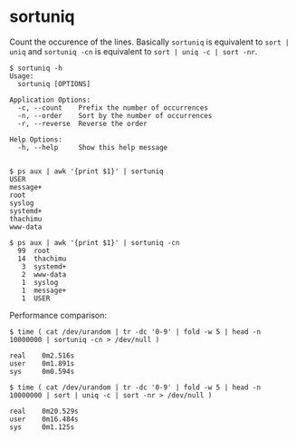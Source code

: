 # sortuniq

Count the occurence of the lines.
Basically `sortuniq` is equivalent to `sort | uniq` and `sortuniq -cn` is equivalent to `sort | uniq -c | sort -nr`.

```
$ sortuniq -h
Usage:
  sortuniq [OPTIONS]

Application Options:
  -c, --count    Prefix the number of occurrences
  -n, --order    Sort by the number of occurrences
  -r, --reverse  Reverse the order

Help Options:
  -h, --help     Show this help message


$ ps aux | awk '{print $1}' | sortuniq
USER
message+
root
syslog
systemd+
thachimu
www-data

$ ps aux | awk '{print $1}' | sortuniq -cn
  99  root
  14  thachimu
   3  systemd+
   2  www-data
   1  syslog
   1  message+
   1  USER
```

Performance comparison:

```
$ time ( cat /dev/urandom | tr -dc '0-9' | fold -w 5 | head -n 10000000 | sortuniq -cn > /dev/null )

real    0m2.516s
user    0m1.891s
sys     0m0.594s

$ time ( cat /dev/urandom | tr -dc '0-9' | fold -w 5 | head -n 10000000 | sort | uniq -c | sort -nr > /dev/null )

real    0m20.529s
user    0m16.484s
sys     0m1.125s
```

